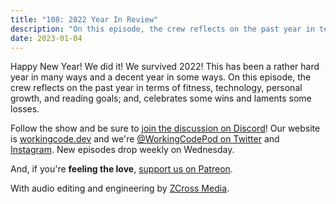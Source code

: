 ```yaml
---
title: "108: 2022 Year In Review"
description: "On this episode, the crew reflects on the past year in terms of fitness, technology, personal growth, and reading goals; and, celebrates some wins and laments some losses."
date: 2023-01-04
---
```


<script async defer onload="redcircleIframe();" src="https://api.podcache.net/embedded-player/sh/30227421-bc27-45c2-bfb4-861def7dd4cc/ep/d6860169-883e-4437-9101-a354e38102f0"></script><div class="redcirclePlayer-d6860169-883e-4437-9101-a354e38102f0"></div>

Happy New Year! We did it! We survived 2022! This has been a rather hard year in many ways and a decent year in some ways. On this episode, the crew reflects on the past year in terms of fitness, technology, personal growth, and reading goals; and, celebrates some wins and laments some losses.

Follow the show and be sure to [join the discussion on Discord][working-code-discord]! Our website is [workingcode.dev][working-code] and we're [@WorkingCodePod on Twitter][working-code-twitter] and [Instagram][working-code-instagram]. New episodes drop weekly on Wednesday.

And, if you're **feeling the love**, [support us on Patreon][working-code-patreon].

[working-code]: https://workingcode.dev/
[working-code-discord]: https://workingcode.dev/discord/
[working-code-instagram]: https://www.instagram.com/workingcodepod/
[working-code-patreon]: https://www.patreon.com/workingcodepod
[working-code-twitter]: https://twitter.com/WorkingCodePod

With audio editing and engineering by [ZCross Media](https://www.zcross.media/).
